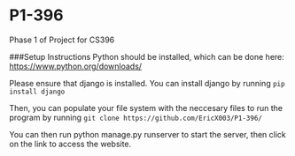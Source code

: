 # P1-396
Phase 1 of Project for CS396

###Setup Instructions
Python should be installed, which can be done here: https://www.python.org/downloads/

Please ensure that django is installed. You can install django by running `pip install django`

Then, you can populate your file system with the neccesary files to run the program by running `git clone https://github.com/EricX003/P1-396/`

You can then run python manage.py runserver to start the server, then click on the link to access the website.
